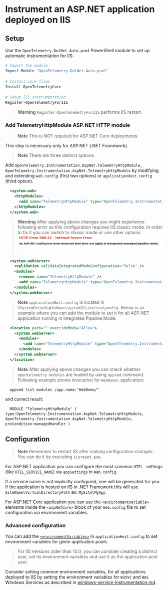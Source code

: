 # Instrument an ASP.NET application deployed on IIS

## Setup

Use the `OpenTelemetry.DotNet.Auto.psm1` PowerShell module
to set up automatic instrumentation for IIS:

```powershell
# Import the module
Import-Module "OpenTelemetry.DotNet.Auto.psm1"

# Install core files
Install-OpenTelemetryCore

# Setup IIS instrumentation
Register-OpenTelemetryForIIS
```

> **Warning**
> `Register-OpenTelemetryForIIS` performs IIS restart.

### Add TelemetryHttpModule ASP.NET HTTP module

> **Note**
> This is NOT required for ASP.NET Core deployments.

This step is necessary only for ASP.NET (.NET Framework).

> **Note**
> There are three distinct options.

Add `OpenTelemetry.Instrumentation.AspNet.TelemetryHttpModule, OpenTelemetry.Instrumentation.AspNet.TelemetryHttpModule`
by modifying and extending `web.config` (first two options)
or `applicationHost.config` (third option).

```xml
  <system.web>
    <httpModules>
      <add name="TelemetryHttpModule" type="OpenTelemetry.Instrumentation.AspNet.TelemetryHttpModule, OpenTelemetry.Instrumentation.AspNet.TelemetryHttpModule" />
    </httpModules>
  </system.web>
```

> **Warning**
> After applying above changes you might experience following error as this configuration
> requires IIS classic mode.
> In order to fix it you can switch to classic mode or use other options. ![error](./images/iis-500-22-error.png).

```xml
  <system.webServer>
    <validation validateIntegratedModeConfiguration="false" />
    <modules>
      <remove name="TelemetryHttpModule" />
      <add name="TelemetryHttpModule" type="OpenTelemetry.Instrumentation.AspNet.TelemetryHttpModule, OpenTelemetry.Instrumentation.AspNet.TelemetryHttpModule" preCondition="managedHandler" />
    </modules>
  </system.webServer>
```

> **Note** `applicationHost.config` is located in `%SystemDrive%\Windows\system32\inetsrv\config`.
> Below is an example where you can add the module
> to set it for all ASP.NET application running in Integrated Pipeline Mode:

```xml
  <location path="" overrideMode="Allow">
    <system.webServer>
      <modules>
        <add name="TelemetryHttpModule" type="OpenTelemetry.Instrumentation.AspNet.TelemetryHttpModule, OpenTelemetry.Instrumentation.AspNet.TelemetryHttpModule" preCondition="managedHandler" />
      </modules>
    </system.webServer>
  </location>
```

> **Note** After applying above changes you can check whether `opentelemetry modules`
> are loaded by using `appcmd` command.
> Following example shows invocation for `WebDemo\` application:

```terminal
  appcmd list modules /app.name:"WebDemo/"
```

and correct result:

```terminal
  MODULE "TelemetryHttpModule" ( type:OpenTelemetry.Instrumentation.AspNet.TelemetryHttpModule, OpenTelemetry.Instrumentation.AspNet.TelemetryHttpModule, preCondition:managedHandler )
```

## Configuration

> **Note**
> Remember to restart IIS after making configuration changes.
> You can do it by executing `iisreset.exe`.

For ASP.NET application you can configure the most common `OTEL_` settings
(like `OTEL_SERVICE_NAME`) via `appSettings` in `Web.config`.

If a service name is not explicitly configured, one will be generated for you.
If the application is hosted on IIS in .NET Framework this will use
`SiteName\VirtualDirectoryPath` ex: `MySite\MyApp`

For ASP.NET Core application you can use
the [`<environmentVariable>`](https://docs.microsoft.com/en-us/aspnet/core/host-and-deploy/iis/web-config#set-environment-variables)
elements inside the `<aspNetCore>` block of your `Web.config` file
to set configuration via environment variables.

### Advanced configuration

You can add the [`<environmentVariables>`](https://docs.microsoft.com/en-us/iis/configuration/system.applicationhost/applicationpools/add/environmentvariables/)
in `applicationHost.config`
to set environment variables for given application pools.

> For IIS versions older than 10.0, you can consider creating a distinct user,
  set its environment variables
  and use it as the application pool user.

Consider setting common environment variables,
for all applications deployed to IIS
by setting the environment variables for
`W3SVC` and `WAS` Windows Services as described in [windows-service-instrumentation.md](windows-service-instrumentation.md).
